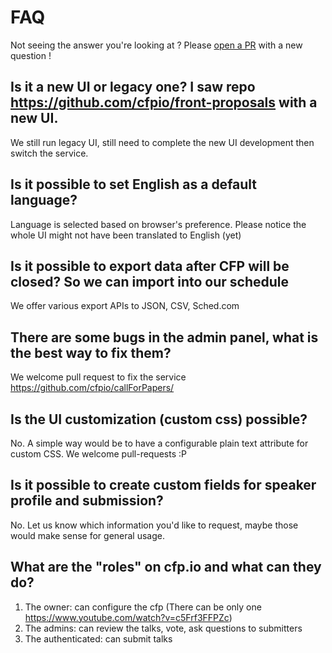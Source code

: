 # FAQ

Not seeing the answer you're looking at ? Please [open a PR](https://github.com/cfpio/callForPapers/pulls) with a new question !

## Is it a new UI or legacy one? I saw repo https://github.com/cfpio/front-proposals with a new UI.

We still run legacy UI, still need to complete the new UI development then switch the service. 

## Is it possible to set English as a default language?

Language is selected based on browser's preference. Please notice the whole UI might not have been translated to English (yet)

## Is it possible to export data after CFP will be closed? So we can import into our schedule 

We offer various export APIs to JSON, CSV, Sched.com

## There are some bugs in the admin panel, what is the best way to fix them?

We welcome pull request to fix the service https://github.com/cfpio/callForPapers/

## Is the UI customization (custom css) possible?

No. A simple way would be to have a configurable plain text attribute for custom CSS. We welcome pull-requests :P

## Is it possible to create custom fields for speaker profile and submission?

No. Let us know which information you'd like to request, maybe those would make sense for general usage.

## What are the "roles" on cfp.io and what can they do?

1. The owner: can configure the cfp (There can be only one https://www.youtube.com/watch?v=c5Frf3FFPZc)
2. The admins: can review the talks, vote, ask questions to submitters
3. The authenticated: can submit talks
